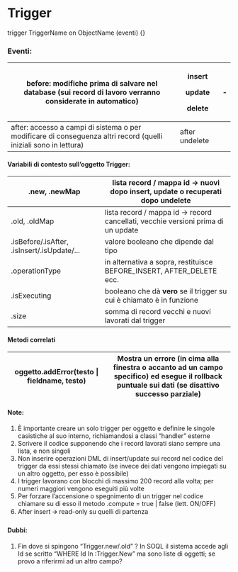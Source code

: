
# Trigger

trigger TriggerName on ObjectName (eventi) {}

### Eventi: <a href="#toc162445444" id="toc162445444"></a>

| before: modifiche prima di salvare nel database (sui record di lavoro verranno considerate in automatico)        | <p>insert</p><p>update</p><p>delete</p> | - |
| ---------------------------------------------------------------------------------------------------------------- | --------------------------------------- | - |
| after: accesso a campi di sistema o per modificare di conseguenza altri record (quelli iniziali sono in lettura) | after undelete                          |   |

#### Variabili di contesto sull’oggetto Trigger:

| .new, .newMap                               | lista record / mappa id -> nuovi dopo insert, update o recuperati dopo undelete   |
| ------------------------------------------- | --------------------------------------------------------------------------------- |
| .old, .oldMap                               | lista record / mappa id -> record cancellati, vecchie versioni prima di un update |
| .isBefore/.isAfter, .isInsert/.isUpdate/... | valore booleano che dipende dal tipo                                              |
| .operationType                              | in alternativa a sopra, restituisce BEFORE\_INSERT, AFTER\_DELETE ecc.            |
| .isExecuting                                | booleano che dà **vero** se il trigger su cui è chiamato è in funzione            |
| .size                                       | somma di record vecchi e nuovi lavorati dal trigger                               |

#### Metodi correlati

| oggetto.addError(testo \| fieldname, testo) | Mostra un errore (in cima alla finestra o accanto ad un campo specifico) ed esegue il rollback puntuale sui dati (se disattivo successo parziale) |
| ------------------------------------------- | ------------------------------------------------------------------------------------------------------------------------------------------------- |

#### Note:

1. È importante creare un solo trigger per oggetto e definire le singole casistiche al suo interno, richiamandosi a classi “handler” esterne
2. Scrivere il codice supponendo che i record lavorati siano sempre una lista, e non singoli
3. Non inserire operazioni DML di insert/update sui record nel codice del trigger da essi stessi chiamato (se invece dei dati vengono impiegati su un altro oggetto, per esso è possibile)
4. I trigger lavorano con blocchi di massimo 200 record alla volta; per numeri maggiori vengono eseguiti più volte
5. Per forzare l’accensione o spegnimento di un trigger nel codice chiamare su di esso il metodo .compute = true | false (lett. ON/OFF)
6. After insert 🡪 read-only su quelli di partenza

#### Dubbi:

1. Fin dove si spingono “Trigger.new/.old” ? In SOQL il sistema accede agli Id se scritto “WHERE Id In :Trigger.New” ma sono liste di oggetti; se provo a riferirmi ad un altro campo?
